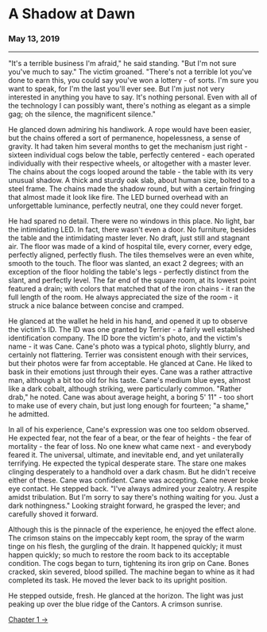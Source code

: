 # A Shadow at Dawn

### May 13, 2019

------

"It's a terrible business I'm afraid," he said standing. "But I'm not sure you've much to say." The victim groaned. "There's not a terrible lot you've done to earn this, you could say you've won a lottery - of sorts. I'm sure you want to speak, for I'm the last you'll ever see. But I'm just not very interested in anything you have to say. It's nothing personal. Even with all of the technology I can possibly want, there's nothing as elegant as a simple gag; oh the silence, the magnificent silence."

He glanced down admiring his handiwork. A rope would have been easier, but the chains offered a sort of permanence, hopelessness, a sense of gravity. It had taken him several months to get the mechanism just right - sixteen individual cogs below the table, perfectly centered - each operated individually with their respective wheels, or altogether with a master lever. The chains about the cogs looped around the table - the table with its very unusual shadow. A thick and sturdy oak slab, about human size, bolted to a steel frame. The chains made the shadow round, but with a certain fringing that almost made it look like fire. The LED burned overhead with an unforgettable luminance, perfectly neutral, one they could never forget.

He had spared no detail. There were no windows in this place. No light, bar the intimidating LED. In fact, there wasn't even a door. No furniture, besides the table and the intimidating master lever. No draft, just still and stagnant air. The floor was made of a kind of hospital tile, every corner, every edge, perfectly aligned, perfectly flush. The tiles themselves were an even white, smooth to the touch. The floor was slanted, an exact 2 degrees; with an exception of the floor holding the table's legs - perfectly distinct from the slant, and perfectly level. The far end of the square room, at its lowest point featured a drain; with colors that matched that of the iron chains - it ran the full length of the room. He always appreciated the size of the room - it struck a nice balance between concise and cramped.

He glanced at the wallet he held in his hand, and opened it up to observe the victim's ID. The ID was one granted by Terrier - a fairly well established identification company. The ID bore the victim's photo, and the victim's name - it was Cane. Cane's photo was a typical photo, slightly blurry, and certainly not flattering. Terrier was consistent enough with their services, but their photos were far from acceptable. He glanced at Cane. He liked to bask in their emotions just through their eyes. Cane was a rather attractive man, although a bit too old for his taste. Cane's medium blue eyes, almost like a dark cobalt, although striking, were particularly common. "Rather drab," he noted. Cane was about average height, a boring 5' 11" - too short to make use of every chain, but just long enough for fourteen; "a shame," he admitted.

In all of his experience, Cane's expression was one too seldom observed. He expected fear, not the fear of a bear, or the fear of heights - the fear of mortality - the fear of loss. No one knew what came next - and everybody feared it. The universal, ultimate, and inevitable end, and yet unilaterally terrifying. He expected the typical desperate stare. The stare one makes clinging desperately to a handhold over a dark chasm. But he didn't receive either of these. Cane was confident. Cane was accepting. Cane never broke eye contact. He stepped back. "I've always admired your zealotry. A respite amidst tribulation. But I'm sorry to say there's nothing waiting for you. Just a dark nothingness." Looking straight forward, he grasped the lever; and carefully shoved it forward.

Although this is the pinnacle of the experience, he enjoyed the effect alone. The crimson stains on the impeccably kept room, the spray of the warm tinge on his flesh, the gurgling of the drain. It happened quickly; it must happen quickly; so much to restore the room back to its acceptable condition. The cogs began to turn, tightening its iron grip on Cane. Bones cracked, skin severed, blood spilled. The machine began to whine as it had completed its task. He moved the lever back to its upright position.

He stepped outside, fresh. He glanced at the horizon. The light was just peaking up over the blue ridge of the Cantors. A crimson sunrise.

[Chapter 1 &rarr;](/posts/view/dunc2)
